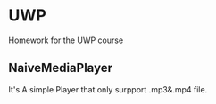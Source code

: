 # UWP
Homework for the UWP course
## NaiveMediaPlayer
It's A simple Player that only surpport .mp3&.mp4 file.
